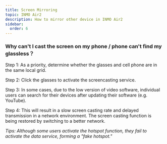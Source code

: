 ```yaml
---
title: Screen Mirroring
topic: INMO Air2
description: How to mirror other device in INMO Air2
sidebar:
  order: 6
---
```




### Why can't I cast the screen on my phone / phone can't find my glassless？

Step 1: As a priority, determine whether the glasses and cell phone are in the same local grid.



Step 2: Click the glasses to activate the screencasting service.



Step 3: In some cases, due to the low version of video software, individual users can search for their devices after updating their software (e.g. YouTube).



Step 4: This will result in a slow screen casting rate and delayed transmission in a network environment. The screen casting function is being restored by switching to a better network.



*Tips: Although some users activate the hotspot function, they fail to activate the data service, forming a "fake hotspot."*

